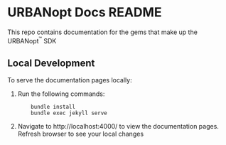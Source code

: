 # URBANopt Docs README

This repo contains documentation for the gems that make up the URBANopt<sup>&trade;</sup> SDK

## Local Development

To serve the documentation pages locally:
1. Run the following commands:
	```terminal
		bundle install
		bundle exec jekyll serve
	```
1. Navigate to http://localhost:4000/ to view the documentation pages.  Refresh browser to see your local changes
